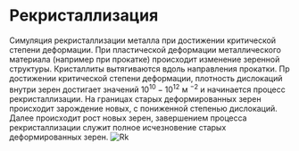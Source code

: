 # Рекристаллизация
  Симуляция рекристаллизации металла при достижении критической степени деформации.
  При пластической деформации металлического материала (например при прокатке) происходит изменение зеренной структуры. Кристаллиты вытягиваются вдоль направления прокатки. Пр достижении критической степени деформации, плотность дислокаций внутри зерен достигает значений $10^{10} - 10^{12}$ м $^{-2}$ и начинается процесс рекристаллизации. На границах старых деформированных зерен происходит зарождение новых, с пониженной степенью дислокаций. Далее происходит рост новых зерен, завершением процесса рекристаллизации служит полное исчезновение старых деформированных зерен.
![Rk](https://github.com/user-attachments/assets/52fc0da0-6450-4a3f-b614-6c98e18f756c)
